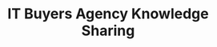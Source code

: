 ---
highlight: "false" 
title: "IT Buyers Agency Knowledge Sharing"
description: "As a broker of IT acquisition intelligence requests, the ITVMO works across the community and fellow agency IT Buyers to gather and increase the availability of standards, best practices, and guides. To further support the growing increase in agency specific requests, the ITVMO provides an agency knowledge sharing forum on OMB MAX. This is for government-only. "
url-link: "https://community.max.gov/display/Egov/Agency+Information+and+Knowledge+Sharing"
type: "HTML"
gov-only: "true"
is-external: "false"
publication-date: "April 01, 2023"
reading-time: "20"
resource-type: "Guidance"
filter: "acquisition-best-practices"
audience: "contracts-acquisitions"
branded-offerings: "it-buyers-training-support "
---